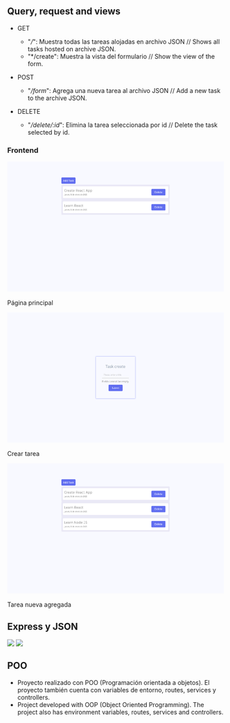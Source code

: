 ## Query, request and views

  + GET
    * "*/*": Muestra todas las tareas alojadas en archivo JSON // Shows all tasks hosted on archive JSON.
    * "*/create": Muestra la vista del formulario // Show the view of the form.
    
  + POST
    * "*/form*": Agrega una nueva tarea al archivo JSON // Add a new task to the archive JSON.
    
  + DELETE
    * "*/delete/:id*": Elimina la tarea seleccionada por id // Delete the task selected by id.


### Frontend
<div>
  <img src="home.png" width="500" height="300" />
  <p> Página principal </p>
  <img src="create.png" width="500" height="300" />
    <p> Crear tarea </p>
  <img src="newtask.png" width="500" height="300" />
    <p> Tarea nueva agregada </p>
</div>


## Express y JSON
 [<img src="https://adware-technologies.s3.amazonaws.com/uploads/technology/thumbnail/20/express-js.png" width=65px />]()
 [<img src="https://cdn-icons-png.flaticon.com/512/12419/12419185.png" width=65px />]()
 
## POO
* Proyecto realizado con POO (Programación orientada a objetos). El proyecto también cuenta con variables de entorno, routes, services y controllers.
* Project developed with OOP (Object Oriented Programming). The project also has environment variables, routes, services and controllers.  
